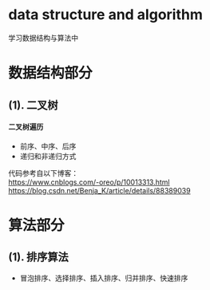 # data structure and algorithm

学习数据结构与算法中

# 数据结构部分

## (1). 二叉树
  #### 二叉树遍历
  - 前序、中序、后序
  - 递归和非递归方式
    
  代码参考自以下博客：  
  https://www.cnblogs.com/-oreo/p/10013313.html  
  https://blog.csdn.net/Benja_K/article/details/88389039


# 算法部分

## (1). 排序算法
   - 冒泡排序、选择排序、插入排序、归并排序、快速排序
